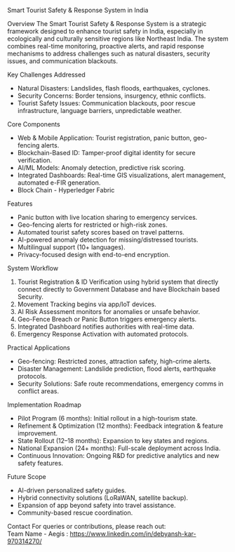  Smart Tourist Safety & Response System in India

Overview
The Smart Tourist Safety & Response System is a strategic framework designed to enhance tourist safety in India, especially in ecologically and culturally sensitive regions like Northeast India. The system combines real-time monitoring, proactive alerts, and rapid response mechanisms to address challenges such as natural disasters, security issues, and communication blackouts.

Key Challenges Addressed
- Natural Disasters: Landslides, flash floods, earthquakes, cyclones.  
- Security Concerns: Border tensions, insurgency, ethnic conflicts.  
- Tourist Safety Issues: Communication blackouts, poor rescue infrastructure, language barriers, unpredictable weather.  

Core Components
- Web & Mobile Application: Tourist registration, panic button, geo-fencing alerts.  
- Blockchain-Based ID: Tamper-proof digital identity for secure verification.  
- AI/ML Models: Anomaly detection, predictive risk scoring.  
- Integrated Dashboards: Real-time GIS visualizations, alert management, automated e-FIR generation.  
- Block Chain - Hyperledger Fabric  

Features
- Panic button with live location sharing to emergency services.  
- Geo-fencing alerts for restricted or high-risk zones.  
- Automated tourist safety scores based on travel patterns.  
- AI-powered anomaly detection for missing/distressed tourists.  
- Multilingual support (10+ languages).  
- Privacy-focused design with end-to-end encryption.  

System Workflow
1. Tourist Registration & ID Verification using hybrid system that directly connect directly to Government Database and have Blockchain based  Security.  
2. Movement Tracking begins via app/IoT devices.  
3. AI Risk Assessment monitors for anomalies or unsafe behavior.  
4. Geo-Fence Breach or Panic Button triggers emergency alerts.  
5. Integrated Dashboard notifies authorities with real-time data.  
6. Emergency Response Activation with automated protocols.  

Practical Applications
- Geo-fencing: Restricted zones, attraction safety, high-crime alerts.    
- Disaster Management: Landslide prediction, flood alerts, earthquake protocols.  
- Security Solutions: Safe route recommendations, emergency comms in conflict areas.  

Implementation Roadmap
- Pilot Program (6 months): Initial rollout in a high-tourism state.  
- Refinement & Optimization (12 months): Feedback integration & feature improvement.  
- State Rollout (12–18 months): Expansion to key states and regions.  
- National Expansion (24+ months): Full-scale deployment across India.  
- Continuous Innovation: Ongoing R&D for predictive analytics and new safety features.  

Future Scope
- AI-driven personalized safety guides.  
- Hybrid connectivity solutions (LoRaWAN, satellite backup).  
- Expansion of app beyond safety into travel assistance.  
- Community-based rescue coordination.  

Contact
For queries or contributions, please reach out:  
Team Name - Aegis : https://www.linkedin.com/in/debyansh-kar-970314270/


